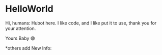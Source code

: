 # HelloWorld

Hi, humans:
Hubot here. I like code, and I like put it to use, thank you for your attention.

Yours
Baby 😄

*others
add New Info:


